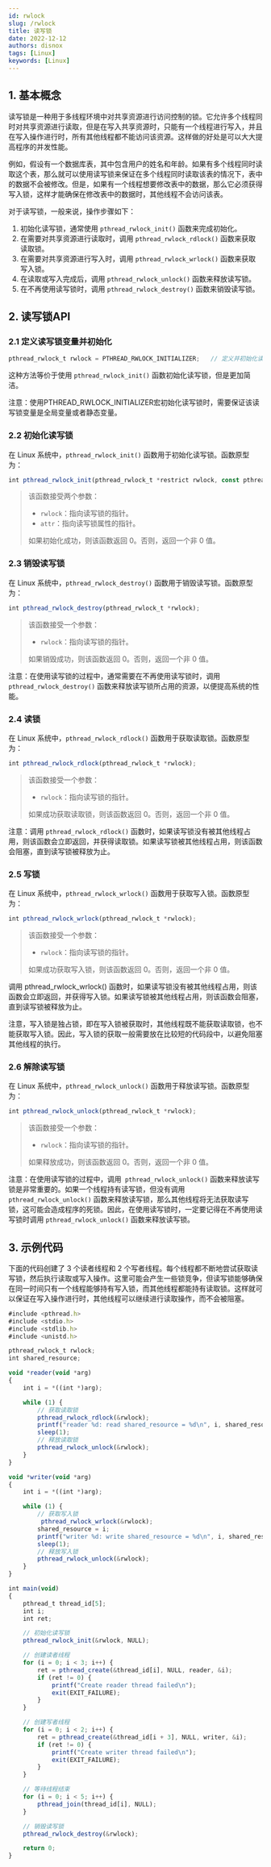 ```yaml
---
id: rwlock
slug: /rwlock
title: 读写锁
date: 2022-12-12
authors: disnox
tags: [Linux]
keywords: [Linux]
---
```


<!-- truncate -->

## 1. 基本概念

读写锁是一种用于多线程环境中对共享资源进行访问控制的锁。它允许多个线程同时对共享资源进行读取，但是在写入共享资源时，只能有一个线程进行写入，并且在写入操作进行时，所有其他线程都不能访问该资源。这样做的好处是可以大大提高程序的并发性能。

例如，假设有一个数据库表，其中包含用户的姓名和年龄。如果有多个线程同时读取这个表，那么就可以使用读写锁来保证在多个线程同时读取该表的情况下，表中的数据不会被修改。但是，如果有一个线程想要修改表中的数据，那么它必须获得写入锁，这样才能确保在修改表中的数据时，其他线程不会访问该表。

对于读写锁，一般来说，操作步骤如下：

1. 初始化读写锁，通常使用 `pthread_rwlock_init()` 函数来完成初始化。
2. 在需要对共享资源进行读取时，调用 `pthread_rwlock_rdlock()` 函数来获取读取锁。
3. 在需要对共享资源进行写入时，调用 `pthread_rwlock_wrlock()` 函数来获取写入锁。
4. 在读取或写入完成后，调用 `pthread_rwlock_unlock()` 函数来释放读写锁。
5. 在不再使用读写锁时，调用 `pthread_rwlock_destroy()` 函数来销毁读写锁。

## 2. 读写锁API

### 2.1 定义读写锁变量并初始化

```jsx showLineNumbers
pthread_rwlock_t rwlock = PTHREAD_RWLOCK_INITIALIZER;	// 定义并初始化读写锁
```

这种方法等价于使用 `pthread_rwlock_init()` 函数初始化读写锁，但是更加简洁。

注意：使用PTHREAD_RWLOCK_INITIALIZER宏初始化读写锁时，需要保证该读写锁变量是全局变量或者静态变量。

### 2.2 初始化读写锁

在 Linux 系统中，`pthread_rwlock_init()` 函数用于初始化读写锁。函数原型为：

```jsx showLineNumbers
int pthread_rwlock_init(pthread_rwlock_t *restrict rwlock, const pthread_rwlockattr_t *restrict attr);
```

> 该函数接受两个参数：
>
> - `rwlock`：指向读写锁的指针。
> - `attr`：指向读写锁属性的指针。
>
> 如果初始化成功，则该函数返回 0。否则，返回一个非 0 值。

### 2.3 销毁读写锁

在 Linux 系统中，`pthread_rwlock_destroy()` 函数用于销毁读写锁。函数原型为：

```jsx showLineNumbers
int pthread_rwlock_destroy(pthread_rwlock_t *rwlock);
```

>该函数接受一个参数：
>
>- `rwlock`：指向读写锁的指针。
>
>如果销毁成功，则该函数返回 0。否则，返回一个非 0 值。

注意：在使用读写锁的过程中，通常需要在不再使用读写锁时，调用 `pthread_rwlock_destroy()` 函数来释放读写锁所占用的资源，以便提高系统的性能。

### 2.4 读锁

在 Linux 系统中，`pthread_rwlock_rdlock()` 函数用于获取读取锁。函数原型为：

```jsx showLineNumbers
int pthread_rwlock_rdlock(pthread_rwlock_t *rwlock);
```

> 该函数接受一个参数：
>
> - `rwlock`：指向读写锁的指针。
>
> 如果成功获取读取锁，则该函数返回 0。否则，返回一个非 0 值。

注意：调用 `pthread_rwlock_rdlock()` 函数时，如果读写锁没有被其他线程占用，则该函数会立即返回，并获得读取锁。如果读写锁被其他线程占用，则该函数会阻塞，直到读写锁被释放为止。

### 2.5 写锁

在 Linux 系统中，`pthread_rwlock_wrlock()` 函数用于获取写入锁。函数原型为：

```jsx showLineNumbers
int pthread_rwlock_wrlock(pthread_rwlock_t *rwlock);
```

> 该函数接受一个参数：
>
> - `rwlock`：指向读写锁的指针。
>
> 如果成功获取写入锁，则该函数返回 0。否则，返回一个非 0 值。

调用 pthread_rwlock_wrlock() 函数时，如果读写锁没有被其他线程占用，则该函数会立即返回，并获得写入锁。如果读写锁被其他线程占用，则该函数会阻塞，直到读写锁被释放为止。

注意，写入锁是独占锁，即在写入锁被获取时，其他线程既不能获取读取锁，也不能获取写入锁。因此，写入锁的获取一般需要放在比较短的代码段中，以避免阻塞其他线程的执行。

### 2.6 解除读写锁

在 Linux 系统中，`pthread_rwlock_unlock()` 函数用于释放读写锁。函数原型为：

```jsx showLineNumbers
int pthread_rwlock_unlock(pthread_rwlock_t *rwlock);
```

> 该函数接受一个参数：
>
> - `rwlock`：指向读写锁的指针。
>
> 如果释放成功，则该函数返回 0。否则，返回一个非 0 值。

注意：在使用读写锁的过程中，调用` pthread_rwlock_unlock()` 函数来释放读写锁是非常重要的。如果一个线程持有读写锁，但没有调用 `pthread_rwlock_unlock()` 函数来释放读写锁，那么其他线程将无法获取读写锁，这可能会造成程序的死锁。因此，在使用读写锁时，一定要记得在不再使用读写锁时调用 `pthread_rwlock_unlock()` 函数来释放读写锁。

## 3. 示例代码

下面的代码创建了 3 个读者线程和 2 个写者线程。每个线程都不断地尝试获取读写锁，然后执行读取或写入操作。这里可能会产生一些锁竞争，但读写锁能够确保在同一时间只有一个线程能够持有写入锁，而其他线程都能持有读取锁。这样就可以保证在写入操作进行时，其他线程可以继续进行读取操作，而不会被阻塞。

```jsx showLineNumbers
#include <pthread.h>
#include <stdio.h>
#include <stdlib.h>
#include <unistd.h>

pthread_rwlock_t rwlock;
int shared_resource;

void *reader(void *arg)
{
    int i = *((int *)arg);

    while (1) {
        // 获取读取锁
        pthread_rwlock_rdlock(&rwlock);
        printf("reader %d: read shared_resource = %d\n", i, shared_resource);
        sleep(1);
        // 释放读取锁
        pthread_rwlock_unlock(&rwlock);
    }
}

void *writer(void *arg)
{
    int i = *((int *)arg);

    while (1) {
        // 获取写入锁
         pthread_rwlock_wrlock(&rwlock);
		shared_resource = i;
		printf("writer %d: write shared_resource = %d\n", i, shared_resource);
		sleep(1);
		// 释放写入锁
		pthread_rwlock_unlock(&rwlock);
	}
}

int main(void)
{
	pthread_t thread_id[5];
	int i;
	int ret;

	// 初始化读写锁
	pthread_rwlock_init(&rwlock, NULL);

	// 创建读者线程
	for (i = 0; i < 3; i++) {
		ret = pthread_create(&thread_id[i], NULL, reader, &i);
		if (ret != 0) {
			printf("Create reader thread failed\n");
			exit(EXIT_FAILURE);
		}
	}

	// 创建写者线程
	for (i = 0; i < 2; i++) {
		ret = pthread_create(&thread_id[i + 3], NULL, writer, &i);
		if (ret != 0) {
			printf("Create writer thread failed\n");
			exit(EXIT_FAILURE);
		}
	}

	// 等待线程结束
	for (i = 0; i < 5; i++) {
		pthread_join(thread_id[i], NULL);
	}

	// 销毁读写锁
	pthread_rwlock_destroy(&rwlock);

	return 0;
}
```


